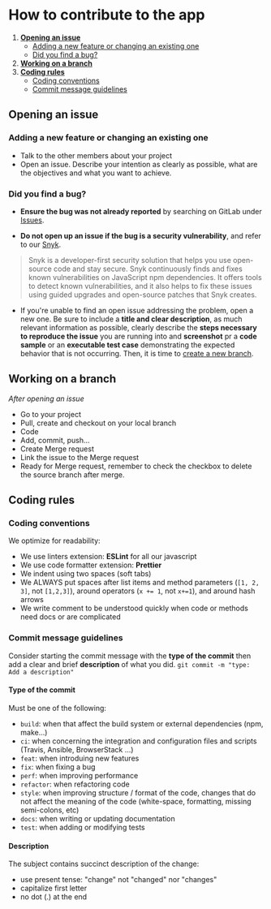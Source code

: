 # How to contribute to the app

 1. [**Opening an issue**](#opening-an-issue)
    - [Adding a new feature or changing an existing one](#adding-a-new-feature-or-changing-an-existing-one)
    - [Did you find a bug?](#did-you-find-a-bug)
 1. [**Working on a branch**](#working-on-a-branch)
 1. [**Coding rules**](#coding-rules)
    - [Coding conventions](#coding-conventions)
    - [Commit message guidelines](#commit-message-guidelines)

## Opening an issue
### Adding a new feature or changing an existing one

* Talk to the other members about your project
* Open an issue. Describe your intention as clearly as possible, what are the objectives and what you want to achieve.

### Did you find a bug?

* **Ensure the bug was not already reported** by searching on GitLab under [Issues](https://github.com/ajarno/TO52-Project/issues).

* **Do not open up an issue if the bug is a security vulnerability**, and refer to our [Snyk](https://app.snyk.io/org/utannonces/).

> Snyk is a developer-first security solution that helps you use open-source code and stay secure. Snyk continuously finds and fixes known vulnerabilities on JavaScript npm dependencies. It offers tools to detect known vulnerabilities, and it also helps to fix these issues using guided upgrades and open-source patches that Snyk creates.

* If you're unable to find an open issue addressing the problem, open a new one. Be sure to include a **title and clear description**, as much relevant information as possible, clearly describe the **steps necessary to reproduce the issue** you are running into and **screenshot** pr a **code sample** or an **executable test case** demonstrating the expected behavior that is not occurring. Then, it is time to [create a new branch](#working-on-a-branch).


## Working on a branch

_After opening an issue_
- Go to your project
- Pull, create and checkout on your local branch 
- Code
- Add, commit, push...
- Create Merge request
- Link the issue to the Merge request
- Ready for Merge request, remember to check the checkbox to delete the source branch after merge.

## Coding rules

### Coding conventions
We optimize for readability:
- We use linters extension: **ESLint** for all our javascript
- We use code formatter extension: **Prettier** 
- We indent using two spaces (soft tabs)
- We ALWAYS put spaces after list items and method parameters (`[1, 2, 3]`, not `[1,2,3]`), around operators (`x += 1`, not `x+=1`), and around hash arrows
- We write comment to be understood quickly when code or methods need docs or are complicated

### Commit message guidelines

Consider starting the commit message with the **type of the commit** then add a clear and brief **description** of what you did.
`git commit -m "type: Add a description"`

#### Type of the commit
Must be one of the following:
* `build`: when that affect the build system or external dependencies (npm, make…)
* `ci`: when concerning the integration and configuration files and scripts (Travis, Ansible, BrowserStack ...)
* `feat`: when introduing new features
* `fix`: when fixing a bug
* `perf`: when improving performance
* `refactor`: when refactoring code
* `style`: when improving structure / format of the code, changes that do not affect the meaning of the code (white-space, formatting, missing semi-colons, etc)
* `docs`: when writing or updating documentation
* `test`: when adding or modifying tests

#### Description
The subject contains succinct description of the change:
* use present tense: "change" not "changed" nor "changes"
* capitalize first letter
* no dot (.) at the end
